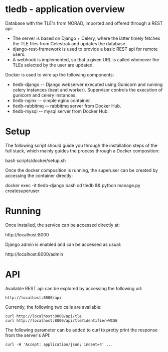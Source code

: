 # tledb - application overview

Database with the TLE's from NORAD, imported and offered through a REST api:

* The server is based on Django + Celery, where the latter timely fetches the TLE files from Celestrak and updates the database.
* django-rest-framework is used to provide a basic REST api for remote users.
* A webhook is implemented, so that a given URL is called whenever the TLEs selected by the user are updated.

Docker is used to wire up the following components:

* tledb-django -- Django webserver executed using Gunicorn and running celery instances (beat and worker). Supervisor controls the execution of gunicorn and celery instances.
* tledb-nginx -- simple nginx container.
* tledb-rabbitmq -- rabbitmq server from Docker Hub.
* tledb-mysql -- mysql server from Docker Hub.

# Setup

The following script should guide you through the installation steps of the full stack, which mainly guides the process through a Docker composition:

  bash scripts/docker/setup.sh

Once the docker composition is running, the superuser can be created by accessing the container directly:

  docker exec -it tledb-django bash
  cd tledb && python manage.py createsuperuser

# Running

Once installed, the service can be accessed directly at:

  http://localhost:8000

Django admin is enabled and can be accessed as usual:

  http://localhost:8000/admin

# API

Available REST api can be explored by accessing the following url:

    http://localhost:8000/api

Currently, the following two calls are available:

    curl http://localhost:8000/api/tle
    curl http://localhost:8000/api/tle?identifier=WISE

The following parameter can be added to curl to pretty print the response from the server's API:

    curl -H 'Accept: application/json; indent=4' ...
